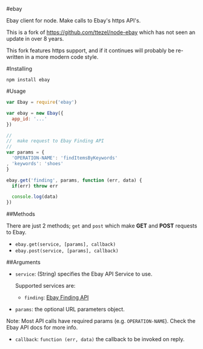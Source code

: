 #ebay

Ebay client for node. Make calls to Ebay's https API's.

This is a fork of https://github.com/ttezel/node-ebay which has not seen an update in over 8 years.

This fork features https support, and if it continues will probably be re-written in a more modern
code style.

#Installing

```
npm install ebay
```

#Usage
```javascript
var Ebay = require('ebay')

var ebay = new Ebay({
  app_id: '...'
})

//
//  make request to Ebay Finding API
//
var params = {
  'OPERATION-NAME': 'findItemsByKeywords'
, 'keywords': 'shoes'
}

ebay.get('finding', params, function (err, data) {
  if(err) throw err

  console.log(data)
})
```

##Methods

There are just 2 methods; `get` and `post` which make **GET** and **POST** requests to Ebay.

* `ebay.get(service, [params], callback)`
* `ebay.post(service, [params], callback)`

##Arguments

* `service`: (String) specifies the Ebay API Service to use.

  Supported services are:

  * `finding`: [Ebay Finding API](http://developer.ebay.com/DevZone/finding/Concepts/MakingACall.html)


* `params`: the optional URL parameters object.

Note: Most API calls have required params (e.g. `OPERATION-NAME`). Check the Ebay API docs for more info.


* `callback`: `function (err, data)` the callback to be invoked on reply.
